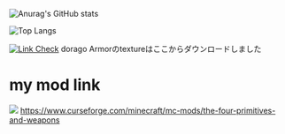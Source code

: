 ![Anurag's GitHub stats](https://github-readme-stats.vercel.app/api?username=hrmcngs&show_icons=true&theme=dark)

![Top Langs](https://github-readme-stats.vercel.app/api/top-langs/?username=hrmcngs&layout=compact)

[![Link Check](https://github.com/janosh/awesome-normalizing-flows/actions/workflows/link-check.yml/badge.svg)](https://github.com/GitPois1x/DragonLoot/tree/1.20/src/main/resources/assets/dragonloot/textures)
dorago Armorのtextureはここからダウンロードしました

# my mod link


[![]([https://cf.way2muchnoise.eu/title/the-four-primitives-and-weapons_Get_Today!.svg])](https://www.curseforge.com/minecraft/mc-mods/the-four-primitives-and-weapons
)
https://www.curseforge.com/minecraft/mc-mods/the-four-primitives-and-weapons

